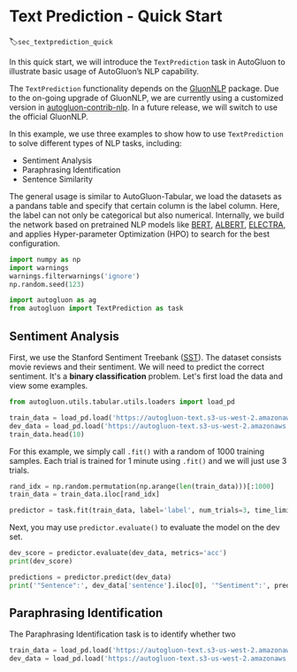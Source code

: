 # Text Prediction - Quick Start
:label:`sec_textprediction_quick`

In this quick start, we will introduce the `TextPrediction` task in AutoGluon to illustrate basic usage of AutoGluon’s NLP capability.

The `TextPrediction` functionality depends on the [GluonNLP](https://gluon-nlp.mxnet.io/) package. 
Due to the on-going upgrade of GluonNLP, we are currently using a customized version in [autogluon-contrib-nlp](https://github.com/sxjscience/autogluon-contrib-nlp.git). In a future release, we will switch to use the official GluonNLP.

In this example, we use three examples to show how to use `TextPrediction` to solve different types of NLP tasks, including:
- Sentiment Analysis
- Paraphrasing Identification
- Sentence Similarity

The general usage is similar to AutoGluon-Tabular, we load the datasets as a pandans table and specify that certain column is the label column. Here, the label can not only be categorical but also numerical. Internally, we build the network based on pretrained NLP models like [BERT](https://arxiv.org/pdf/1810.04805.pdf), [ALBERT](https://arxiv.org/pdf/1909.11942.pdf), [ELECTRA](https://openreview.net/pdf?id=r1xMH1BtvB), and applies Hyper-parameter Optimization (HPO) to search for the best configuration.


```python
import numpy as np
import warnings
warnings.filterwarnings('ignore')
np.random.seed(123)

import autogluon as ag
from autogluon import TextPrediction as task
```

## Sentiment Analysis

First, we use the Stanford Sentiment Treebank ([SST](https://nlp.stanford.edu/sentiment/)).
The dataset consists movie reviews and their sentiment. We will need to predict the correct sentiment. It's a **binary classification** problem. Let's first load the data and view some examples.


```python
from autogluon.utils.tabular.utils.loaders import load_pd

train_data = load_pd.load('https://autogluon-text.s3-us-west-2.amazonaws.com/glue/sst/train.parquet')
dev_data = load_pd.load('https://autogluon-text.s3-us-west-2.amazonaws.com/glue/sst/dev.parquet')
train_data.head(10)
```

For this example, we simply call `.fit()` with a random of 1000 training samples. Each trial is trained for 1 minute using `.fit()` and we will just use 3 trials.


```python
rand_idx = np.random.permutation(np.arange(len(train_data)))[:1000]
train_data = train_data.iloc[rand_idx]

predictor = task.fit(train_data, label='label', num_trials=3, time_limits=60)
```

Next, you may use `predictor.evaluate()` to evaluate the model on the dev set.


```python
dev_score = predictor.evaluate(dev_data, metrics='acc')
print(dev_score)
```


```python
predictions = predictor.predict(dev_data)
print('"Sentence":', dev_data['sentence'].iloc[0], '"Sentiment":', predictions[0])
```

## Paraphrasing Identification

The Paraphrasing Identification task is to identify whether two 


```python
train_data = load_pd.load('https://autogluon-text.s3-us-west-2.amazonaws.com/glue/mrpc/train.parquet')
dev_data = load_pd.load('https://autogluon-text.s3-us-west-2.amazonaws.com/glue/mrpc/dev.parquet')

```
